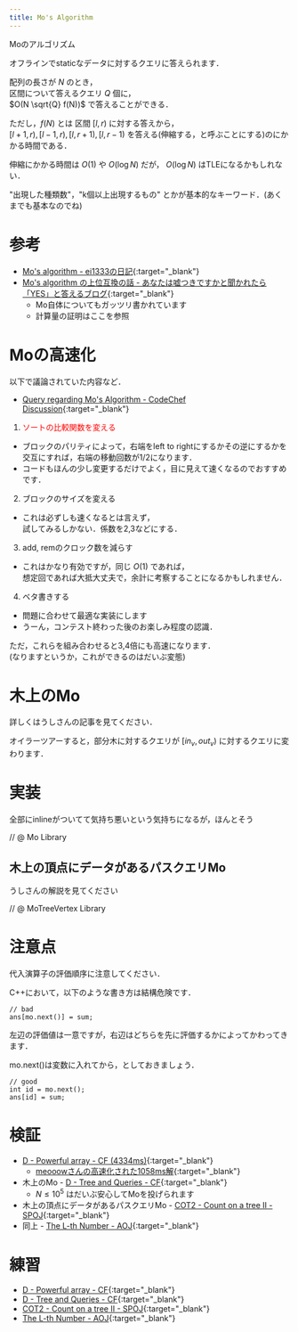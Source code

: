 ```yaml
---
title: Mo's Algorithm
---
```


Moのアルゴリズム

オフラインでstaticなデータに対するクエリに答えられます．

配列の長さが $N$ のとき，  
区間について答えるクエリ $Q$ 個に，  
$O(N \sqrt{Q} f(N))$ で答えることができる．

ただし，$f(N)$ とは 区間 $[l, r)$ に対する答えから，  
$[l + 1, r), [l - 1, r), [l, r + 1), [l, r - 1)$ を答える(伸縮する，と呼ぶことにする)のにかかる時間である．
<!--]-->

伸縮にかかる時間は $O(1)$ や $O(\log N)$ だが， $O(\log N)$ はTLEになるかもしれない．

"出現した種類数"，"k個以上出現するもの" とかが基本的なキーワード．(あくまでも基本なのでね)

# 参考

* [Mo's algorithm - ei1333の日記](https://ei1333.hateblo.jp/entry/2017/09/11/211011){:target="_blank"}<!--_-->
* [Mo's algorithm の上位互換の話 - あなたは嘘つきですかと聞かれたら「YES」と答えるブログ](http://snuke.hatenablog.com/entry/2016/07/01/000000){:target="_blank"}<!--_-->
  * Mo自体についてもガッツリ書かれています
  * 計算量の証明はここを参照


# Moの高速化

以下で議論されていた内容など．

* [Query regarding Mo's Algorithm - CodeChef Discussion](https://discuss.codechef.com/questions/119615/query-regarding-mos-algorithm){:target="_blank"}<!--_-->

1. <span style="color:red">ソートの比較関数を変える</span>
  * ブロックのパリティによって，右端をleft to rightにするかその逆にするかを交互にすれば，右端の移動回数が1/2になります．
  * コードもほんの少し変更するだけでよく，目に見えて速くなるのでおすすめです．
2. ブロックのサイズを変える
  * これは必ずしも速くなるとは言えず，  
  試してみるしかない．係数を2,3などにする．
3. add, remのクロック数を減らす
  * これはかなり有効ですが，同じ $O(1)$ であれば，  
  想定回であれば大抵大丈夫で，余計に考察することになるかもしれません．
4. ベタ書きする
  * 問題に合わせて最適な実装にします
  * うーん，コンテスト終わった後のお楽しみ程度の認識．

ただ，これらを組み合わせると3,4倍にも高速になります．  
(なりますというか，これができるのはだいぶ変態)

# 木上のMo

詳しくはうしさんの記事を見てください．

オイラーツアーすると，部分木に対するクエリが $[in_v, out_v)$ に対するクエリに変わります．
<!--]-->

# 実装

全部にinlineがついてて気持ち悪いという気持ちになるが，ほんとそう

// @ Mo Library

## 木上の頂点にデータがあるパスクエリMo

うしさんの解説を見てください

// @ MoTreeVertex Library

# 注意点

代入演算子の評価順序に注意してください．

C++において，以下のような書き方は結構危険です．

```
// bad
ans[mo.next()] = sum;
```

左辺の評価値は一意ですが，右辺はどちらを先に評価するかによってかわってきます．

mo.next()は変数に入れてから，としておきましょう．

```
// good
int id = mo.next();
ans[id] = sum;
```

# 検証

* [D - Powerful array - CF (4334ms)](https://codeforces.com/contest/86/submission/42720275){:target="_blank"}<!--_-->
  * [meooowさんの高速化された1058ms解](https://codeforces.com/contest/86/submission/33239378){:target="_blank"}<!--_-->
* 木上のMo - [D - Tree and Queries - CF](https://codeforces.com/contest/375/submission/42721054){:target="_blank"}<!--_-->
  * $N \leq 10^5$ はだいぶ安心してMoを投げられます
* 木上の頂点にデータがあるパスクエリMo - [COT2 - Count on a tree II - SPOJ](https://www.spoj.com/files/src/22296870/){:target="_blank"}<!--_-->
* 同上 - [The L-th Number - AOJ](https://onlinejudge.u-aizu.ac.jp/status/users/luma/submissions/1/2270/judge/3127075/C++14){:target="_blank"}<!--_-->

# 練習

* [D - Powerful array - CF](https://codeforces.com/contest/86/problem/D){:target="_blank"}<!--_-->
* [D - Tree and Queries - CF](https://codeforces.com/contest/375/problem/D){:target="_blank"}<!--_-->
* [COT2 - Count on a tree II - SPOJ](https://www.spoj.com/problems/COT2/){:target="_blank"}<!--_-->
* [The L-th Number - AOJ](https://onlinejudge.u-aizu.ac.jp/problems/2270){:target="_blank"}<!--_-->


